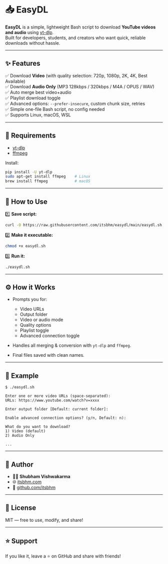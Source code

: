 # 📥 EasyDL

**EasyDL** is a simple, lightweight Bash script to download **YouTube videos and audio** using [yt-dlp](https://github.com/yt-dlp/yt-dlp).  
Built for developers, students, and creators who want quick, reliable downloads without hassle.

---

## ✨ Features

✅ Download **Video** (with quality selection: 720p, 1080p, 2K, 4K, Best Available)  
✅ Download **Audio Only** (MP3 128kbps / 320kbps / M4A / OPUS / WAV)  
✅ Auto merge best video+audio  
✅ Playlist download toggle  
✅ Advanced options: `--prefer-insecure`, custom chunk size, retries  
✅ Simple one-file Bash script, no config needed  
✅ Supports Linux, macOS, WSL

---

## 📌 Requirements

- [yt-dlp](https://github.com/yt-dlp/yt-dlp)  
- [ffmpeg](https://ffmpeg.org/)

Install:  
```bash
pip install -U yt-dlp
sudo apt-get install ffmpeg    # Linux
brew install ffmpeg            # macOS
````

---

## 🚀 How to Use

1️⃣ **Save script:**

```bash
curl -O https://raw.githubusercontent.com/itsbhm/easydl/main/easydl.sh
```

2️⃣ **Make it executable:**

```bash
chmod +x easydl.sh
```

3️⃣ **Run it:**

```bash
./easydl.sh
```

---

## ⚙️ How it Works

* Prompts you for:

  * Video URLs
  * Output folder
  * Video or audio mode
  * Quality options
  * Playlist toggle
  * Advanced connection toggle

* Handles all merging & conversion with `yt-dlp` and `ffmpeg`.

* Final files saved with clean names.

---

## 📁 Example

```
$ ./easydl.sh

Enter one or more video URLs (space-separated):
URLs: https://www.youtube.com/watch?v=xxxx

Enter output folder [Default: current folder]:

Enable advanced connection options? (y/n, Default: n):

What do you want to download?
1) Video (default)
2) Audio Only

...
```

---

## 🔗 Author

* 👨‍💻 **Shubham Vishwakarma**
* 🌐 [itsbhm.com](https://itsbhm.com)
* 🐙 [github.com/itsbhm](https://github.com/itsbhm)

---

## 📜 License

MIT — free to use, modify, and share!

---

## ⭐️ Support

If you like it, leave a ⭐️ on GitHub and share with friends!

